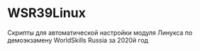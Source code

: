 # WSR39Linux
Скрипты для автоматической настройки модуля Линукса по демоэкзамену WorldSkills Russia за 2020й год

